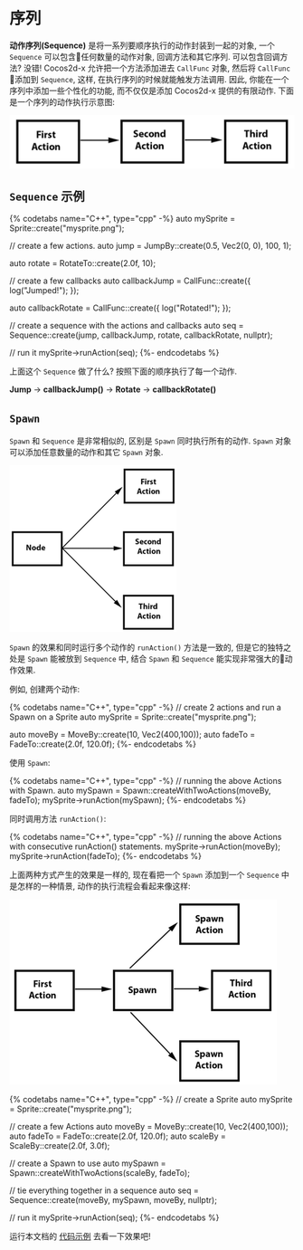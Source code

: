 # 序列

__动作序列(Sequence)__ 是将一系列要顺序执行的动作封装到一起的对象, 一个 `Sequence` 可以包含任何数量的动作对象, 回调方法和其它序列. 可以包含回调方法? 没错! Cocos2d-x 允许把一个方法添加进去 `CallFunc` 对象, 然后将 `CallFunc` 添加到 `Sequence`, 这样, 在执行序列的时候就能触发方法调用. 因此, 你能在一个序列中添加一些个性化的功能, 而不仅仅是添加 Cocos2d-x 提供的有限动作. 下面是一个序列的动作执行示意图:

![](../../en/actions/actions-img/sequence.png "")

## `Sequence` 示例

{% codetabs name="C++", type="cpp" -%}
auto mySprite = Sprite::create("mysprite.png");

// create a few actions.
auto jump = JumpBy::create(0.5, Vec2(0, 0), 100, 1);

auto rotate = RotateTo::create(2.0f, 10);

// create a few callbacks
auto callbackJump = CallFunc::create([](){
    log("Jumped!");
});

auto callbackRotate = CallFunc::create([](){
    log("Rotated!");
});

// create a sequence with the actions and callbacks
auto seq = Sequence::create(jump, callbackJump, rotate, callbackRotate, nullptr);

// run it
mySprite->runAction(seq);
{%- endcodetabs %}

上面这个 `Sequence` 做了什么? 按照下面的顺序执行了每一个动作.

__Jump__ -> __callbackJump()__ -> __Rotate__ -> __callbackRotate()__

## `Spawn`

`Spawn` 和 `Sequence` 是非常相似的, 区别是 `Spawn` 同时执行所有的动作. `Spawn` 对象可以添加任意数量的动作和其它 `Spawn` 对象.

![](../../en/actions/actions-img/spawn.png "")

`Spawn` 的效果和同时运行多个动作的 `runAction()` 方法是一致的, 但是它的独特之处是 `Spawn` 能被放到 `Sequence` 中, 结合 `Spawn` 和 `Sequence` 能实现非常强大的动作效果.

例如, 创建两个动作:

{% codetabs name="C++", type="cpp" -%}
// create 2 actions and run a Spawn on a Sprite
auto mySprite = Sprite::create("mysprite.png");

auto moveBy = MoveBy::create(10, Vec2(400,100));
auto fadeTo = FadeTo::create(2.0f, 120.0f);
{%- endcodetabs %}

使用 `Spawn`:

{% codetabs name="C++", type="cpp" -%}
// running the above Actions with Spawn.
auto mySpawn = Spawn::createWithTwoActions(moveBy, fadeTo);
mySprite->runAction(mySpawn);
{%- endcodetabs %}

同时调用方法 `runAction()`:

{% codetabs name="C++", type="cpp" -%}
// running the above Actions with consecutive runAction() statements.
mySprite->runAction(moveBy);
mySprite->runAction(fadeTo);
{%- endcodetabs %}

上面两种方式产生的效果是一样的, 现在看把一个 `Spawn` 添加到一个 `Sequence` 中是怎样的一种情景, 动作的执行流程会看起来像这样:

![](../../en/actions/actions-img/spawn_in_a_sequence.png "")

{% codetabs name="C++", type="cpp" -%}
// create a Sprite
auto mySprite = Sprite::create("mysprite.png");

// create a few Actions
auto moveBy = MoveBy::create(10, Vec2(400,100));
auto fadeTo = FadeTo::create(2.0f, 120.0f);
auto scaleBy = ScaleBy::create(2.0f, 3.0f);

// create a Spawn to use
auto mySpawn = Spawn::createWithTwoActions(scaleBy, fadeTo);

// tie everything together in a sequence
auto seq = Sequence::create(moveBy, mySpawn, moveBy, nullptr);

// run it
mySprite->runAction(seq);
{%- endcodetabs %}

运行本文档的 [代码示例](https://github.com/chukong/programmers-guide-samples/tree/v3.16) 去看一下效果吧!